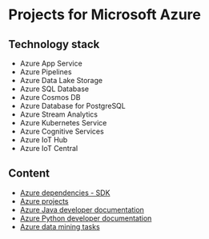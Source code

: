 # Projects for Microsoft Azure

## Technology stack
- Azure App Service
- Azure Pipelines
- Azure Data Lake Storage
- Azure SQL Database
- Azure Cosmos DB
- Azure Database for PostgreSQL
- Azure Stream Analytics
- Azure Kubernetes Service
- Azure Cognitive Services
- Azure IoT Hub
- Azure IoT Central
	
## Content
- [Azure dependencies - SDK](azure-dependencies-sdk/README.md)
- [Azure projects](azure-projects/README.md)
- [Azure Java developer documentation](azure-java-developer-documentation/README.md)
- [Azure Python developer documentation](azure-python-developer-documentation/README.md)
- [Azure data mining tasks](azure-data-mining-tasks/README.md)

